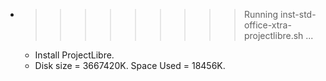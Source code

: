 * >>>>>>>>> Running inst-std-office-xtra-projectlibre.sh ...
  * Install ProjectLibre.
  * Disk size = 3667420K. Space Used = 18456K.
